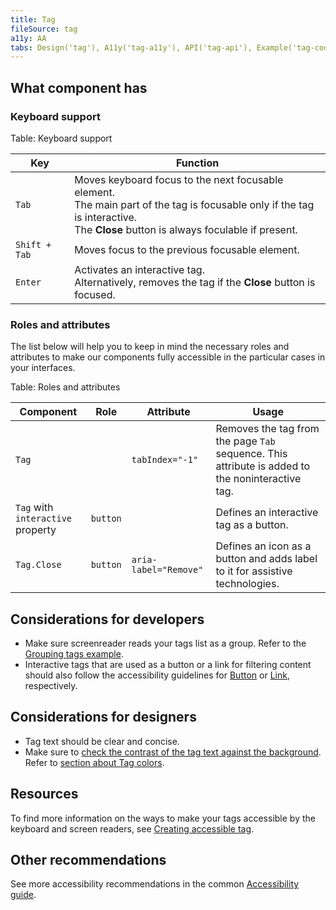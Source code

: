 ```yaml
---
title: Tag
fileSource: tag
a11y: AA
tabs: Design('tag'), A11y('tag-a11y'), API('tag-api'), Example('tag-code'), Changelog('tag-changelog')
---
```


## What component has

### Keyboard support

Table: Keyboard support

| Key           | Function                                                                          |
| ------------- | --------------------------------------------------------------------------------- |
| `Tab`         | Moves keyboard focus to the next focusable element. <br>The main part of the tag is focusable only if the tag is interactive. <br>The **Close** button is always foculable if present.          |
| <nobr>`Shift + Tab`</nobr> | Moves focus to the previous focusable element.                                    |
| `Enter`       | Activates an interactive tag. <br>Alternatively, removes the tag if the **Close** button is focused. |

### Roles and attributes

The list below will help you to keep in mind the necessary roles and attributes to make our components fully accessible in the particular cases in your interfaces.

Table: Roles and attributes

| Component | Role | Attribute         | Usage           |
| ------------------- | ------ | ----------------- | -------------------------------------------------------------------------------------------------------- | 
|`Tag`  |  |`tabIndex="-1"` | Removes the tag from the page `Tab` sequence. This attribute is added to the noninteractive tag. |
|`Tag` with `interactive` property | `button` |       | Defines an interaсtive tag as a button.  |
| `Tag.Close` | `button` | `aria-label="Remove"` | Defines an icon as a button and adds label to it for assistive technologies. |

## Considerations for developers

- Make sure screenreader reads your tags list as a group. Refer to the [Grouping tags example](./tag-code.md#grouping-tags).
- Interactive tags that are used as a button or a link for filtering content should also follow the accessibility guidelines for [Button](/components/button/button-a11y) or [Link](/components/link/link-a11y), respectively.

## Considerations for designers

- Tag text should be clear and concise.
- Make sure to [check the contrast of the tag text against the background](/core-principles/a11y/a11y-design#color_and_contrast). Refer to [section about Tag colors](/components/tag/tag#tag-colors).

## Resources

To find more information on the ways to make your tags accessible by the keyboard and screen readers, see [Creating accessible tag](https://a11y-guidelines.orange.com/en/web/components-examples/tags/).

## Other recommendations

See more accessibility recommendations in the common [Accessibility guide](/core-principles/a11y/a11y#contrast).
